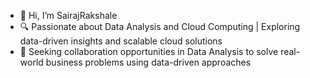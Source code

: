 - 👋 Hi, I’m SairajRakshale
- 🔍 Passionate about Data Analysis and Cloud Computing | Exploring data-driven insights and scalable cloud solutions
- 🤝 Seeking collaboration opportunities in Data Analysis to solve real-world business problems using data-driven approaches

<!---
SairajRakshale/SairajRakshale is a ✨ special ✨ repository because its `README.md` (this file) appears on your GitHub profile.
You can click the Preview link to take a look at your changes.
--->
